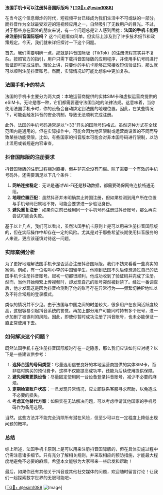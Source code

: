 **法国手机卡可以注册抖音国际版吗？[[TG💪+ @esim1088](https://t.me/s/esim1088)]**

在当今这个信息爆炸的时代，短视频平台已经成为我们生活中不可或缺的一部分。而抖音作为全球最受欢迎的短视频应用之一，自然吸引了无数用户的目光。不过，对于那些身在国外的朋友来说，有一个问题总是让人感到困扰：**法国的手机卡能用来注册抖音国际版吗？** 这个问题看似简单，但实际上涉及到了许多技术细节和政策规定。今天，我们就来详细探讨一下这个问题。

首先，我们需要明确一点，那就是抖音国际版（TikTok）的注册流程其实并不复杂。按照官方的指引，用户只需下载抖音国际版的应用程序，并使用手机号码进行验证即可完成注册。理论上讲，只要你的手机卡能够正常接收短信验证码，那么就可以顺利注册抖音账号。然而，实际情况却可能比想象中更加复杂。

### 法国手机卡的特点

法国的手机卡主要分为两大类：本地运营商提供的实体SIM卡和虚拟运营商提供的eSIM卡。无论是哪一种，它们都需要遵守法国当地的法律法规。这意味着，当你使用法国手机卡时，你的设备会自动绑定到法国的地理位置。因此，在某些情况下，可能会触发抖音的安全机制，导致无法顺利完成注册。

此外，法国的手机号码通常是以“+33”开头的国际号码格式。虽然这种方式在全球范围内是通用的，但在实际操作中，可能会因为地区限制或运营商设置的不同而导致某些功能受限。比如，有些国家的抖音版本可能会对非本国号码进行限制，以防止滥用或者规避内容审查。

### 抖音国际版的注册要求

抖音国际版的注册过程相对直接，但并非完全没有门槛。除了需要一个有效的手机号码外，还需要满足以下几个条件：

1. **网络连接稳定**：无论是通过Wi-Fi还是移动数据，都需要确保网络连接畅通无阻。
2. **地理位置匹配**：虽然抖音并未明确禁止跨国注册，但如果检测到用户所在位置与手机号码归属地不符，可能会要求进一步验证身份。
3. **避免重复注册**：如果你之前已经用同一个手机号码注册过抖音账号，那么再次尝试可能会失败。

基于以上几点，我们可以看出，虽然法国手机卡原则上是可以用来注册抖音国际版的，但在实际操作中却存在一定的风险。尤其是对于那些希望长期使用抖音服务的人来说，更应该谨慎对待这一问题。

### 实际案例分析

为了更好地理解法国手机卡是否适合注册抖音国际版，我们不妨来看看一些真实的案例。例如，有一位名叫小李的中国留学生，他刚到法国不久后便想通过自己的法国手机卡注册抖音账号。起初一切都很顺利，他成功收到了验证码并完成了注册。然而，当他开始频繁上传视频时，却发现自己的账号突然被封禁了。经过一番调查后，他才发现这是因为抖音检测到了他的账号存在异常行为——频繁切换IP地址以及不符合常规的登录模式。

类似的情况并不少见。由于法国与中国之间的时差较大，很多用户在夜间活跃度较高，这很容易引起抖音系统的警觉。再加上部分用户可能同时持有多个账号，进一步加剧了被误判的风险。因此，即使你暂时成功注册了抖音账号，也未必能保证一直正常使用下去。

### 如何解决这个问题？

既然法国手机卡在注册抖音国际版时存在一定隐患，那么我们应该如何应对呢？以下是一些建议供参考：

1. **选择合适的号码类型**：尽量选用信誉良好的本地运营商提供的实体SIM卡，而非临时购买的预付费卡。这样不仅能提高成功率，还能为后续使用提供保障。
2. **避免频繁更换设备**：尽量固定使用同一台设备登录抖音账号，减少不必要的麻烦。
3. **定期检查账户状态**：一旦发现异常情况，应立即联系客服寻求帮助，以免造成不必要的损失。
4. **考虑其他替代方案**：如果实在无法解决问题，可以考虑申请其他国家的手机号码作为备用选项。

当然，这些方法并不能完全消除所有潜在风险，但至少可以在一定程度上降低出现问题的概率。

### 总结

综上所述，法国手机卡原则上是可以用来注册抖音国际版的，但在具体实施过程中仍需注意诸多细节。只有充分了解相关规则，并采取相应的预防措施，才能最大程度地避免不必要的麻烦。希望本文能够为大家带来一些启发和帮助！

最后，如果你还有其他关于抖音或其他社交媒体的问题，欢迎随时留言讨论！让我们一起探索数字世界的无限可能吧~

[[TG💪+ @esim1088](https://t.me/s/esim1088) ![Image](https://i.postimg.cc/4NQfJmqS/Snipaste-2025-05-13-00-14-12.png)]